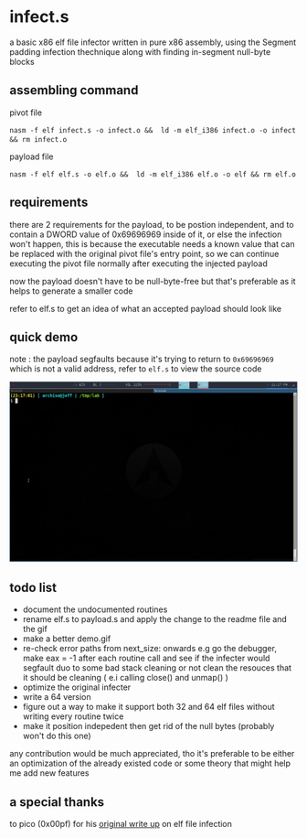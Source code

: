 # infect.s

a basic x86 elf file infector written in pure x86 assembly, using the Segment padding infection thechnique along with finding in-segment null-byte blocks

## assembling command

pivot file
```
nasm -f elf infect.s -o infect.o &&  ld -m elf_i386 infect.o -o infect && rm infect.o
```

payload file
```
nasm -f elf elf.s -o elf.o &&  ld -m elf_i386 elf.o -o elf && rm elf.o
```

## requirements

there are 2 requirements for the payload, to be postion independent, and to contain a DWORD value of 0x69696969 inside of it, or else the infection won't happen, this is because the executable needs a known value that can be replaced with the original pivot file's entry point, so we can continue executing the pivot file normally after executing the injected payload

now the payload doesn't have to be null-byte-free but that's preferable as it helps to generate a smaller code

refer to elf.s to get an idea of what an accepted payload should look like

## quick demo
note : the payload segfaults because it's trying to return to `0x69696969` which is not a valid address, refer to `elf.s` to view the source code

![](demo.gif)

## todo list

- document the undocumented routines
- rename elf.s to payload.s and apply the change to the readme file and the gif
- make a better demo.gif
- re-check error paths from next_size: onwards  e.g go the debugger, make eax = -1 after each routine call and see if the infecter would segfault duo to some bad stack cleaning or not clean the resouces that it should be cleaning ( e.i calling close() and unmap() ) 
- optimize the original infecter 
- write a 64 version
- figure out a way to make it support both 32 and 64 elf files without writing every routine twice
- make it position indepedent then get rid of the null bytes (probably won't do this one)

any contribution would be much appreciated, tho it's preferable to be either an optimization of the already existed code or some theory that might help me add new features

## a special thanks

to pico (0x00pf) for his [original write up](https://0x00sec.org/t/elfun-file-injector/410) on elf file infection
